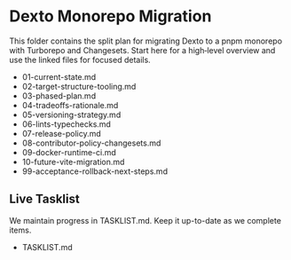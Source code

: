 # Dexto Monorepo Migration

This folder contains the split plan for migrating Dexto to a pnpm monorepo with Turborepo and Changesets. Start here for a high‑level overview and use the linked files for focused details.

- 01-current-state.md
- 02-target-structure-tooling.md
- 03-phased-plan.md
- 04-tradeoffs-rationale.md
- 05-versioning-strategy.md
- 06-lints-typechecks.md
- 07-release-policy.md
- 08-contributor-policy-changesets.md
- 09-docker-runtime-ci.md
- 10-future-vite-migration.md
- 99-acceptance-rollback-next-steps.md

## Live Tasklist

We maintain progress in TASKLIST.md. Keep it up-to-date as we complete items.

- TASKLIST.md
